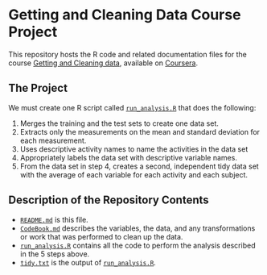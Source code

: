 # Getting and Cleaning Data Course Project

This repository hosts the R code and related documentation files for the course [Getting and Cleaning data](https://class.coursera.org/getdata-030/), available on [Coursera](https://www.coursera.org/).


## The Project

We must create one R script called [`run_analysis.R`](run_analysis.R) that does the following:

1. Merges the training and the test sets to create one data set.
2. Extracts only the measurements on the mean and standard deviation for each measurement. 
3. Uses descriptive activity names to name the activities in the data set
4. Appropriately labels the data set with descriptive variable names. 
5. From the data set in step 4, creates a second, independent tidy data set with the average of each variable for each activity and each subject.


## Description of the Repository Contents

* [`README.md`](README.md) is this file.
* [`CodeBook.md`](CodeBook.md) describes the variables, the data, and any transformations or work that was performed to clean up the data.
* [`run_analysis.R`](run_analysis.R) contains all the code to perform the analysis described in the 5 steps above.
* [`tidy.txt`](tidy.txt) is the output of [`run_analysis.R`](run_analysis.R).
